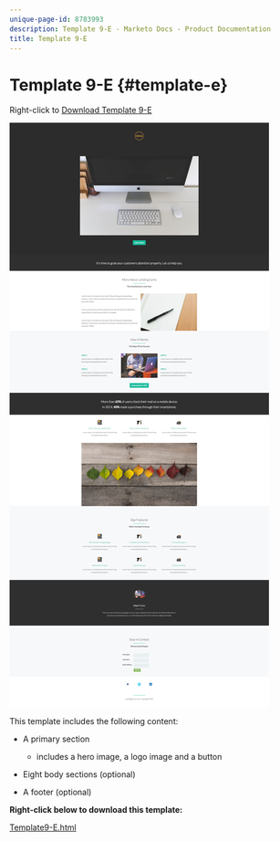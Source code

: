 ```yaml
---
unique-page-id: 8783993
description: Template 9-E - Marketo Docs - Product Documentation
title: Template 9-E
---
```


# Template 9-E {#template-e}

Right-click to [Download Template 9-E](http://docs.marketo.com/download/attachments/8783993/template-9e.html?version=2&modificationdate=1438210788000&api=v2)

![](assets/image2015-7-28-15-3a33-3a3.png)

This template includes the following content:

* A primary section

    * includes a hero image, a logo image and a button

* Eight body sections (optional)
* A footer (optional)

**Right-click below to download this template:**

[Template9-E.html](http://docs.marketo.com/download/attachments/8783993/template-9e.html?version=2&modificationdate=1438210788000&api=v2)
